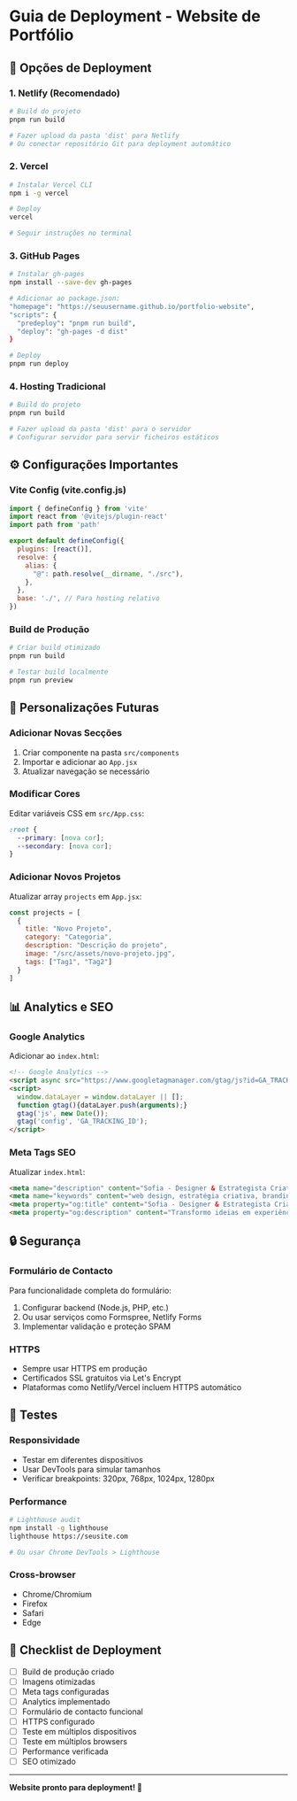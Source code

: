 # Guia de Deployment - Website de Portfólio

## 🚀 Opções de Deployment

### 1. Netlify (Recomendado)
```bash
# Build do projeto
pnpm run build

# Fazer upload da pasta 'dist' para Netlify
# Ou conectar repositório Git para deployment automático
```

### 2. Vercel
```bash
# Instalar Vercel CLI
npm i -g vercel

# Deploy
vercel

# Seguir instruções no terminal
```

### 3. GitHub Pages
```bash
# Instalar gh-pages
npm install --save-dev gh-pages

# Adicionar ao package.json:
"homepage": "https://seuusername.github.io/portfolio-website",
"scripts": {
  "predeploy": "pnpm run build",
  "deploy": "gh-pages -d dist"
}

# Deploy
pnpm run deploy
```

### 4. Hosting Tradicional
```bash
# Build do projeto
pnpm run build

# Fazer upload da pasta 'dist' para o servidor
# Configurar servidor para servir ficheiros estáticos
```

## ⚙️ Configurações Importantes

### Vite Config (vite.config.js)
```javascript
import { defineConfig } from 'vite'
import react from '@vitejs/plugin-react'
import path from 'path'

export default defineConfig({
  plugins: [react()],
  resolve: {
    alias: {
      "@": path.resolve(__dirname, "./src"),
    },
  },
  base: './', // Para hosting relativo
})
```

### Build de Produção
```bash
# Criar build otimizado
pnpm run build

# Testar build localmente
pnpm run preview
```

## 🔧 Personalizações Futuras

### Adicionar Novas Secções
1. Criar componente na pasta `src/components`
2. Importar e adicionar ao `App.jsx`
3. Atualizar navegação se necessário

### Modificar Cores
Editar variáveis CSS em `src/App.css`:
```css
:root {
  --primary: [nova cor];
  --secondary: [nova cor];
}
```

### Adicionar Novos Projetos
Atualizar array `projects` em `App.jsx`:
```javascript
const projects = [
  {
    title: "Novo Projeto",
    category: "Categoria",
    description: "Descrição do projeto",
    image: "/src/assets/novo-projeto.jpg",
    tags: ["Tag1", "Tag2"]
  }
]
```

## 📊 Analytics e SEO

### Google Analytics
Adicionar ao `index.html`:
```html
<!-- Google Analytics -->
<script async src="https://www.googletagmanager.com/gtag/js?id=GA_TRACKING_ID"></script>
<script>
  window.dataLayer = window.dataLayer || [];
  function gtag(){dataLayer.push(arguments);}
  gtag('js', new Date());
  gtag('config', 'GA_TRACKING_ID');
</script>
```

### Meta Tags SEO
Atualizar `index.html`:
```html
<meta name="description" content="Sofia - Designer & Estrategista Criativa">
<meta name="keywords" content="web design, estratégia criativa, branding">
<meta property="og:title" content="Sofia - Designer & Estrategista Criativa">
<meta property="og:description" content="Transformo ideias em experiências digitais memoráveis">
```

## 🔒 Segurança

### Formulário de Contacto
Para funcionalidade completa do formulário:
1. Configurar backend (Node.js, PHP, etc.)
2. Ou usar serviços como Formspree, Netlify Forms
3. Implementar validação e proteção SPAM

### HTTPS
- Sempre usar HTTPS em produção
- Certificados SSL gratuitos via Let's Encrypt
- Plataformas como Netlify/Vercel incluem HTTPS automático

## 📱 Testes

### Responsividade
- Testar em diferentes dispositivos
- Usar DevTools para simular tamanhos
- Verificar breakpoints: 320px, 768px, 1024px, 1280px

### Performance
```bash
# Lighthouse audit
npm install -g lighthouse
lighthouse https://seusite.com

# Ou usar Chrome DevTools > Lighthouse
```

### Cross-browser
- Chrome/Chromium
- Firefox
- Safari
- Edge

## 🎯 Checklist de Deployment

- [ ] Build de produção criado
- [ ] Imagens otimizadas
- [ ] Meta tags configuradas
- [ ] Analytics implementado
- [ ] Formulário de contacto funcional
- [ ] HTTPS configurado
- [ ] Teste em múltiplos dispositivos
- [ ] Teste em múltiplos browsers
- [ ] Performance verificada
- [ ] SEO otimizado

---

**Website pronto para deployment! 🚀**

